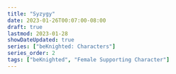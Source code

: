```yaml
---
title: "Syzygy"
date: 2023-01-26T00:07:00-08:00
draft: true
lastmod: 2023-01-28
showDateUpdated: true
series: ["beKnighted: Characters"] 
series_order: 2
tags: ["beKnighted", "Female Supporting Character"]
---
```


